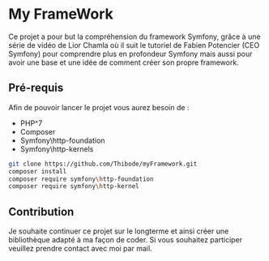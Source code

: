# My FrameWork

Ce projet a pour but la compréhension du framework Symfony, grâce à une série de vidéo de Lior Chamla où il suit le tutoriel de Fabien Potencier (CEO Symfony) pour comprendre plus en profondeur Symfony mais aussi pour avoir une base et une idée de comment créer son propre framework.

## Pré-requis

Afin de pouvoir lancer le projet vous aurez besoin de :

- PHP^7
- Composer
- Symfony\http-foundation
- Symfony\http-kernels

```bash
git clone https://github.com/Thibode/myFramework.git
composer install
composer require symfony\http-foundation
composer require symfony\http-kernel
```

## Contribution

Je souhaite continuer ce projet sur le longterme et ainsi créer une bibliothèque adapté à ma façon de coder.
Si vous souhaitez participer veuillez prendre contact avec moi par mail.
